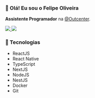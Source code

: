 ### 👋 Olá! Eu sou o Felipe Oliveira

**Assistente Programador** na [@Outcenter](https://outcenter.com.br).

<a href="https://www.linkedin.com/in/felipehf-oliveira">
  <img src="https://img.shields.io/badge/linkedin-0077B5.svg?style=for-the-badge&logo=linkedin&logoColor=white">
</a>
<a href="mailto:felipe.henrique.f.o@gmail.com">
  <img src="https://img.shields.io/badge/e‑mail-D14836.svg?style=for-the-badge&logo=GMail&logoColor=white">
</a>


### 🔧 Tecnologias

* ReactJS
* React Native
* TypeScript
* NextJS
* NodeJS
* NestJS
* Docker
* Git
